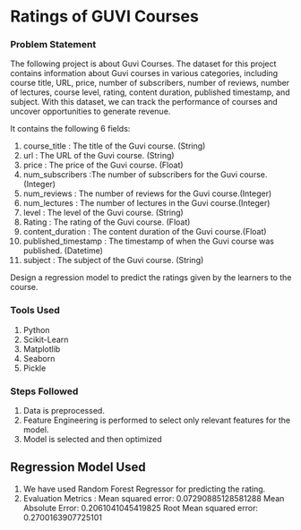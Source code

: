 # Ratings of GUVI Courses

### Problem Statement
The following project is about Guvi Courses. The dataset for this project contains information
about Guvi courses in various categories, including course title, URL, price, number of
subscribers, number of reviews, number of lectures, course level, rating, content duration,
published timestamp, and subject. With this dataset, we can track the performance of courses
and uncover opportunities to generate revenue.

It contains the following 6 fields:

1. course_title : The title of the Guvi course. (String)
2. url : The URL of the Guvi course. (String)
3. price : The price of the Guvi course. (Float)
4. num_subscribers :The number of subscribers for the Guvi course. (Integer)
5. num_reviews : The number of reviews for the Guvi course.(Integer)
6. num_lectures : The number of lectures in the Guvi course.(Integer)
7. level : The level of the Guvi course. (String)
8. Rating : The rating of the Guvi course. (Float)
9. content_duration : The content duration of the Guvi course.(Float)
10. published_timestamp : The timestamp of when the Guvi course was published. (Datetime)
11. subject : The subject of the Guvi course. (String)
    
   Design a regression model to predict the ratings given by the learners to the course.

### Tools Used

1. Python
2. Scikit-Learn
3. Matplotlib
4. Seaborn
5. Pickle

### Steps Followed

1. Data is preprocessed.
2. Feature Engineering is performed to select only relevant features for the model.
3. Model is selected and then optimized

## Regression Model Used
1. We have used Random Forest Regressor for predicting the rating.
2. Evaluation Metrics :
       Mean squared error:  0.07290885128581288
       Mean Absolute Error:  0.2061041045419825
       Root Mean squared error:  0.2700163907725101
